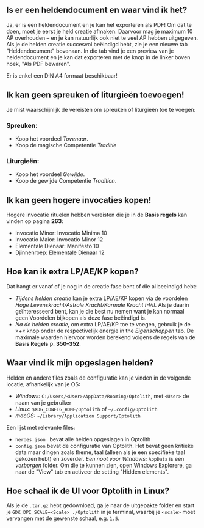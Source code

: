## Is er een heldendocument en waar vind ik het?

Ja, er is een heldendocument en je kan het exporteren als PDF! Om dat te doen, moet je eerst je held creatie afmaken. Daarvoor mag je maximum 10 AP overhouden &ndash; en je kan natuurlijk ook niet te veel AP hebben uitgegeven. Als je de helden creatie succesvol beëindigd hebt, zie je een nieuwe tab "Heldendocument" bovenaan. In die tab vind je een preview van je heldendocument en je kan dat exporteren met de knop in de linker boven hoek, "Als PDF bewaren".

Er is enkel een DIN A4 formaat beschikbaar!

## Ik kan geen spreuken of liturgieën toevoegen!

Je mist waarschijnlijk de vereisten om spreuken of liturgieën toe te voegen:

### Spreuken:

- Koop het voordeel *Tovenaar*.
- Koop de magische Competentie *Traditie*

### Liturgieën:

* Koop het voordeel *Gewijde*.
* Koop de gewijde Competentie *Tradition*.

## Ik kan geen hogere invocaties kopen!

Hogere invocatie rituelen hebben vereisten die je in de **Basis regels** kan vinden op pagina **263**:

* Invocatio Minor: Invocatio Minima 10
* Invocatio Maior: Invocatio Minor 12
* Elementale Dienaar: Manifesto 10
* Djinnenroep: Elementale Dienaar 12

## Hoe kan ik extra LP/AE/KP kopen?

Dat hangt er vanaf of je nog in de creatie fase bent of die al beeindigd hebt:

* *Tijdens helden creatie* kan je extra LP/AE/KP kopen via de voordelen *Hoge Levenskracht/Astrale Kracht/Karmale Kracht I-VII*. Als je daarin geïnteresseerd bent, kan je die best nu nemen want je kan normaal geen Voordelen bijkopen als deze fase beëindigd is.
* *Na de helden creatie*, om extra LP/AE/KP toe te voegen, gebruik je de &raquo;+&laquo; knop onder de respectivelijk energie in the *Eigenschappen* tab. De maximale waarden hiervoor worden berekend volgens de regels van de **Basis Regels** p. **350&ndash;352**.

## Waar vind ik mijn opgeslagen helden?

Helden en andere files zoals de configuratie kan je vinden in de volgende locatie, afhankelijk van je OS:

- *Windows:* `C:/Users/<User>/AppData/Roaming/Optolith`, met `<User>` de naam van je gebruiker
- *Linux:* `$XDG_CONFIG_HOME/Optolith` of `~/.config/Optolith`
- *macOS:* `~/Library/Application Support/Optolith`

Een lijst met relevante files:

- `heroes.json ` bevat alle helden opgeslagen in Optolith
- `config.json` bevat de configuratie van Optolith. Het bevat geen kritieke data maar dingen zoals theme, taal (alleen als je een specifieke taal gekozen hebt) en zoverder.
  *Een noot voor Windows:* `AppData` is een *verborgen* folder. Om die te kunnen zien, open Windows Explorere, ga naar de  "View" tab en activeer de setting "Hidden elements".

## Hoe schaal ik de UI voor Optolith in Linux?

Als je de `.tar.gz` hebt gedownload, ga je naar de uitgepakte folder en start je `GDK_DPI_SCALE=<Scale> ./Optolith` in je terminal, waarbij  je `<scale>` moet vervangen  met de gewenste schaal, e.g. `1.5`.
